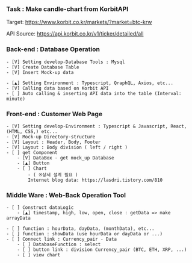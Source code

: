 ### Task : Make candle-chart from KorbitAPI

Target:
https://www.korbit.co.kr/markets/?market=btc-krw

API Source:
https://api.korbit.co.kr/v1/ticker/detailed/all


### Back-end : Database Operation

    - [V] Setting develop-Database Tools : Mysql
    - [V] Create Database Table
    - [V] Insert Mock-up data
    
    - [▲] Setting Environment : Typescript, QraphQL, Axios, etc...
    - [V] Calling data based on Korbit API
    - [ ] Auto calling & inserting API data into the table (Interval: minute)


### Front-end : Customer Web Page
    - [V] Setting develop-Environment : Typescript & Javascript, React, (HTML, CSS,) etc...
    - [V] Mock-up Directory-structure
    - [V] Layout : Header, Body, Footer
    - [V] Layout : Body division ( left / right )
    - [ ] get Component
        - [V] DataBox - get mock_up Database
        - [▲] Button
        - [ ] Chart
            - ( ※상세 설계 필요 ) 
            Internet blog data: https://lasdri.tistory.com/810
    

### Middle Ware : Web-Back Operation Tool
    - [ ] Construct dataLogic
        - [▲] timestamp, high, low, open, close : getData => make arrayData

    - [ ] function : hourData, dayData, (monthData), etc...
    - [ ] function : showData (use hourData or dayData or ...)
    - [ ] Connect link : Currency_pair - Data
        - [ ] DatabaseFunction : select
        - [ ] button link : division Currency_pair (BTC, ETH, XRP, ...)
        - [ ] view chart